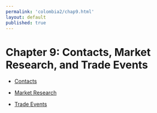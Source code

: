 ```yaml
--- 
permalink: 'colombia2/chap9.html' 
layout: default
published: true 
---
```

<h1 id="chap9">Chapter 9: Contacts, Market Research, and Trade Events</h1>

* [Contacts](#contacts)

* [Market Research](#market-research)

* [Trade Events](#trade-events)

